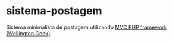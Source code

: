 # sistema-postagem
Sistema minimalista de postagem utilizando [MVC PHP framework (Wellington Geek)](https://github.com/wellingtongeek/phpmvc)
